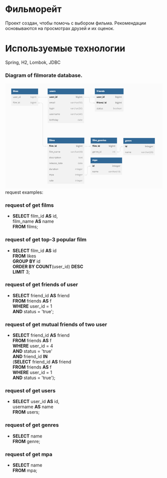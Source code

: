 # Фильморейт
Проект создан, чтобы помочь с выбором фильма. Рекомендации основываются на просмотрах друзей и их оценок.  

# Используемые технологии
Spring, H2, Lombok, JDBC  

### Diagram of filmorate database.
![Screenshot of the diagram of database.](/src/main/resources/images/diagram.png/)  
request examples:

### request of get films  
- **SELECT** film_id **AS** id,  
film_name **AS** name  
**FROM** films;

### request of get top-3 popular film  
- **SELECT** film_id **AS** id  
**FROM** likes  
**GROUP BY** id  
**ORDER BY COUNT**(user_id) **DESC**  
**LIMIT** 3;  

### request of get friends of user  
- **SELECT** friend_id **AS** friend  
**FROM** friends **AS** f  
**WHERE** user_id = 1  
**AND** status = 'true';

### request of get mutual friends of two user  
- **SELECT** friend_id **AS** friend  
**FROM** friends **AS** f  
**WHERE** user_id = 4  
**AND** status = 'true'  
**AND** friend_id **IN**  
(**SELECT** friend_id **AS** friend  
**FROM** friends **AS** f  
**WHERE** user_id = 1  
**AND** status = 'true');

### request of get users  
- **SELECT** user_id **AS** id,  
username **AS** name  
**FROM** users;

### request of get genres
- **SELECT** name  
**FROM** genre;

### request of get mpa
- **SELECT** name  
**FROM** mpa;
